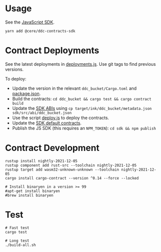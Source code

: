 # Usage

See the [JavaScript SDK](sdk/).

    yarn add @cere/ddc-contracts-sdk

# Contract Deployments

See the latest deployments in [deployments.js](sdk/src/deployments.js). Use git tags to find previous versions.

To deploy:

- Update the version in the relevant `ddc_bucket/Cargo.toml` and [package.json](sdk/package.json).
- Build the contracts: `cd ddc_bucket && cargo test && cargo contract build`
- Update the [SDK ABIs](sdk/src/abi/) using `cp target/ink/ddc_bucket/metadata.json sdk/src/abi/ddc_bucket.json`
- Use the script [deploy.js](deploy.js) to deploy the contracts.
- Update the [SDK default contracts](sdk/src/deployments.js).
- Publish the JS SDK (this requires an `NPM_TOKEN`): `cd sdk && npm publish`

# Contract Development

    rustup install nightly-2021-12-05
    rustup component add rust-src --toolchain nightly-2021-12-05
    rustup target add wasm32-unknown-unknown --toolchain nightly-2021-12-05
    cargo install cargo-contract --version ^0.14 --force --locked

    # Install binaryen in a version >= 99
    #apt-get install binaryen
    #brew install binaryen

# Test

    # Fast test
    cargo test

    # Long test
    ./build-all.sh
